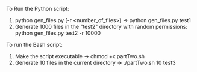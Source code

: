 To Run the Python script:
  1) python gen_files.py <directory> [-r <number_of_files>] -> python gen_files.py test1
  2) Generate 1000 files in the "test2" directory with random permissions:
    python gen_files.py test2 -r 10000

To run the Bash script:
  1) Make the script executable -> chmod +x partTwo.sh
  1) Generate 10 files in the current directory -> ./partTwo.sh 10 test3
